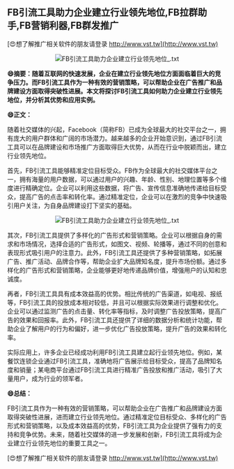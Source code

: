 ## **FB引流工具助力企业建立行业领先地位,FB拉群助手,FB营销利器,FB群发推广**

[😍想了解推广相关软件的朋友请登录 http://www.vst.tw](http://www.vst.tw)

 <center><img src="https://vst.tw/MP4/tuiguang/png/1.png" alt="FB引流工具助力企业建立行业领先地位_.txt"></center>

**😄摘要：随着互联网的快速发展，企业在建立行业领先地位方面面临着巨大的竞争压力。而FB引流工具作为一种有效的营销策略，可以帮助企业在广告推广和品牌建设方面取得突破性进展。本文将探讨FB引流工具如何助力企业建立行业领先地位，并分析其优势和应用实例。**

**😄正文：**

随着社交媒体的兴起，Facebook（简称FB）已成为全球最大的社交平台之一，拥有庞大的用户群体和广阔的市场潜力。越来越多的企业开始意识到，通过FB引流工具可以在品牌建设和市场推广方面取得巨大优势，从而在行业中脱颖而出，建立行业领先地位。

首先，FB引流工具能够精准定位目标受众。FB作为全球最大的社交媒体平台之一，拥有海量的用户数据，可以通过用户的兴趣、年龄、性别、地理位置等多个维度进行精确定位。企业可以利用这些数据，将广告、宣传信息准确地传递给目标受众，提高广告的点击率和转化率。通过精准定位，企业可以在激烈的竞争中快速吸引用户关注，为自身品牌建设打下坚实的基础。

 <center><img src="https://vst.tw/MP4/tuiguang/png/3.png" alt="FB引流工具助力企业建立行业领先地位_.txt"></center>

其次，FB引流工具提供了多样化的广告形式和营销策略。企业可以根据自身的需求和市场情况，选择合适的广告形式，如图文、视频、轮播等，通过不同的创意和表现形式吸引用户的注意力。此外，FB引流工具还提供了多种营销策略，如拓展广告、推广活动、品牌合作等，帮助企业扩大品牌知名度，提升市场份额。通过多样化的广告形式和营销策略，企业能够更好地传递品牌价值，增强用户的认知和忠诚度。

再者，FB引流工具具有成本效益高的优势。相比传统的广告渠道，如电视、报纸等，FB引流工具的投放成本相对较低，并且可以根据实际效果进行调整和优化。企业可以通过监测广告的点击量、转化率等指标，及时调整广告投放策略，提高广告的效果和回报率。此外，FB引流工具还提供了详细的数据分析和统计功能，帮助企业了解用户的行为和偏好，进一步优化广告投放策略，提升广告的效果和转化率。

实际应用上，许多企业已经成功利用FB引流工具建立起行业领先地位。例如，某餐饮连锁企业通过FB引流工具，准确地将广告展示给目标受众，提高了品牌知名度和销量；某电商平台通过FB引流工具进行精准广告投放和推广活动，吸引了大量用户，成为行业的领军者。

**😄总结：**

FB引流工具作为一种有效的营销策略，可以帮助企业在广告推广和品牌建设方面取得突破性进展，进而建立行业领先地位。通过精准定位目标受众、多样化的广告形式和营销策略，以及成本效益高的优势，FB引流工具为企业提供了强有力的支持和竞争优势。未来，随着社交媒体的进一步发展和创新，FB引流工具将成为企业建立行业领先地位的重要工具之一。

[😍想了解推广相关软件的朋友请登录 http://www.vst.tw](http://www.vst.tw)



